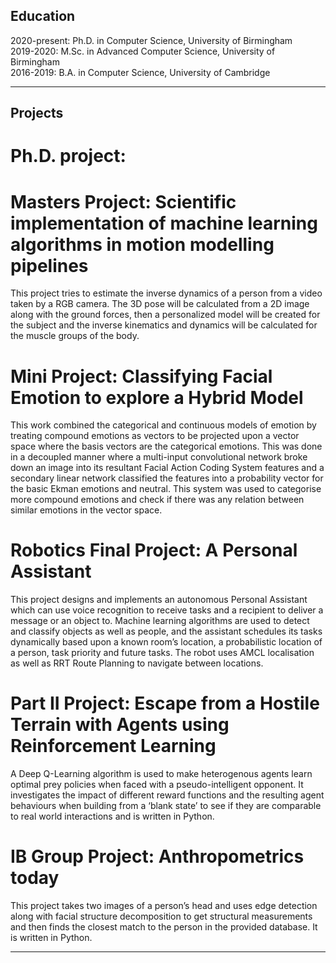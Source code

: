 ## Education

2020-present: Ph.D. in Computer Science, University of Birmingham <br>
2019-2020: M.Sc. in Advanced Computer Science, University of Birmingham <br>
2016-2019: B.A. in Computer Science, University of Cambridge <br>

---

## Projects

# Ph.D. project: <br>

# Masters Project: Scientific implementation of machine learning algorithms in motion modelling pipelines <br> 
This project tries to estimate the inverse dynamics of a person from a video taken by a RGB camera. The 3D pose will be calculated from a 2D image along with the ground forces, then a personalized model will be created for the subject and the inverse kinematics and dynamics will be calculated for the muscle groups of the body.
# Mini Project: Classifying Facial Emotion to explore a Hybrid Model <br>
This work combined the categorical and continuous models of emotion by treating compound emotions as vectors to be projected upon a vector space where the basis vectors are the categorical emotions. This was done in a decoupled manner where a multi-input convolutional network broke down an image into its resultant Facial Action Coding System features and a secondary linear network classified the features into a probability vector for the basic Ekman emotions and neutral. This system was used to categorise more compound emotions and check if there was any relation between similar emotions in the vector space.
# Robotics Final Project: A Personal Assistant <br>
This project designs and implements an autonomous Personal Assistant which can use voice recognition to receive tasks and a recipient to deliver a message or an object to. Machine learning algorithms are used to detect and classify objects as well as people, and the assistant schedules its tasks dynamically based upon a known room’s location, a probabilistic location of a person, task priority and future tasks. The robot uses AMCL localisation as well as RRT Route Planning to navigate between locations.
# Part II Project: Escape from a Hostile Terrain with Agents using Reinforcement Learning <br>
  A Deep Q-Learning algorithm is used to make heterogenous agents learn optimal prey policies when faced with a pseudo-intelligent opponent. It investigates the impact of different reward functions and the resulting agent behaviours when building from a ‘blank state’ to see if they are comparable to real world interactions and is written in Python.
# IB Group Project: Anthropometrics today <br>
This project takes two images of a person’s head and uses edge detection along with facial structure decomposition to get structural measurements and then finds the closest match to the person in the provided database. It is written in Python.

---
